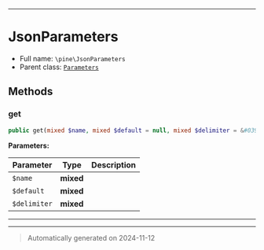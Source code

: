 ***

# JsonParameters





* Full name: `\pine\JsonParameters`
* Parent class: [`Parameters`](./Parameters.md)




## Methods


### get



```php
public get(mixed $name, mixed $default = null, mixed $delimiter = &#039;.&#039;): mixed
```








**Parameters:**

| Parameter | Type | Description |
|-----------|------|-------------|
| `$name` | **mixed** |  |
| `$default` | **mixed** |  |
| `$delimiter` | **mixed** |  |





***


***
> Automatically generated on 2024-11-12
